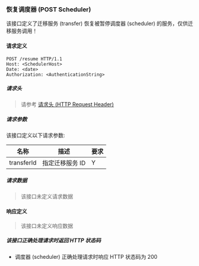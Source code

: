 ### 恢复调度器 (POST Scheduler)

该接口定义了迁移服务 (transfer) 恢复被暂停调度器 (scheduler) 的服务，仅供迁移服务调用！

#### 请求定义

    POST /resume HTTP/1.1
    Host: <SchedulerHost>
    Date: <date>
    Authorization: <AuthenticationString>

##### 请求头

> 请参考 [请求头 (HTTP Request Header)](request.md)

##### 请求参数

该接口定义以下请求参数:

名称 | 描述 | 要求
---- | ---- | ----
transferId | 指定迁移服务 ID | Y

##### 请求数据

> 该接口未定义请求数据

#### 响应定义

> 该接口未定义响应数据

##### 该接口正确处理请求时返回 HTTP 状态码

- 调度器 (scheduler) 正确处理请求时响应 HTTP 状态码为 200
